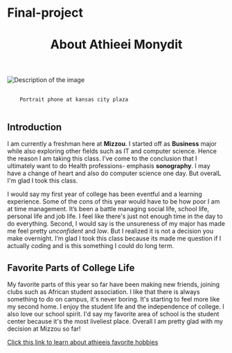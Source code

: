 # Final-project


<!DOCTYPE html>
<html>
  <head>
  </head>
  <body>
    <header>
      <h1>About Athieei Monydit</h1>
    </header>
    <section>
      <img src="IMG_5965.jpeg" alt="Description of the image">
      <pre>
  <code>
    Portrait phone at kansas city plaza
  </code>
</pre>
      <h2>Introduction</h2>
      <p>I am currently a freshman here at <strong>Mizzou</strong>. I started off as <strong>Business</strong> major while also exploring other fields such as IT and computer science. Hence the reason I am taking this class. I’ve come to the conclusion that I ultimately want to do Health professions- emphasis <strong>sonography</strong>. I may have a change of heart and also do computer science one day. But overalL I'm glad I took this class.</p>
      <p>I would say my first year of college has been eventful and a learning experience. Some of the cons of this year would have to be how poor I am at time management. It’s been a battle managing social life, school life, personal life and job life. I feel like there's just not enough time in the day to do everything. Second, I would say is the unsureness of my major has made me feel pretty <em>unconfident</em> and <em>low</em>. But I realized it is not a decision you make overnight. I’m glad I took this class because its made me question if I actually coding and is this something I could do long term.</p>
      <h2>Favorite Parts of College Life</h2>
      <p>My favorite parts of this year so far have been making new friends, joining clubs such as African student association. I like that there is always something to do on campus, it's never boring. It's starting to feel more like my second home. I enjoy the student life and the independence of college. I also love our school spirit. I'd say my favorite area of school is the student center because it's the most liveliest place. Overall I am pretty glad with my decision at Mizzou so far!</p>
    </section>
  </body>
</html>
<a href="favoritehobbies.md">Click this link to learn about athieeis favorite hobbies</a>
